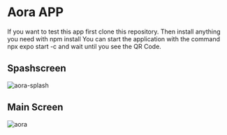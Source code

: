 # Aora APP
If you want to test this app first clone this repository.
Then install anything you need with npm install 
You can start the application with the command npx expo start -c and wait until you see the QR Code.

## Spashscreen
![aora-splash](https://github.com/Visama396/video-app/assets/35543599/0c1eb05c-ee23-40ca-bb95-eef39add13bf)

## Main Screen
![aora](https://github.com/Visama396/video-app/assets/35543599/a62f286c-3a3e-49d3-8e16-97d694fd52e4)

